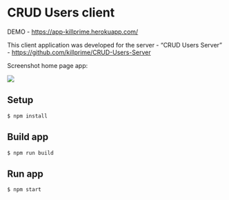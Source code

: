 # CRUD Users client

DEMO - <https://app-killprime.herokuapp.com/>

This client application was developed for the server - “CRUD Users Server” - <https://github.com/killprime/CRUD-Users-Server>

Screenshot home page app:

![](http://getprojects.ru/pics/crud-home.png)

## Setup

`$ npm install`

## Build app

`$ npm run build`

## Run app

`$ npm start`
